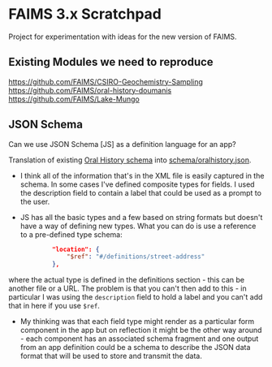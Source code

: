 # FAIMS 3.x Scratchpad

Project for experimentation with ideas for the new version of FAIMS.


## Existing Modules we need to reproduce

https://github.com/FAIMS/CSIRO-Geochemistry-Sampling
https://github.com/FAIMS/oral-history-doumanis
https://github.com/FAIMS/Lake-Mungo

## JSON Schema

Can we use JSON Schema [JS] as a definition language for an app? 

Translation of existing [Oral History schema](https://github.com/FAIMS/oral-history-doumanis/blob/master/module.xml) into [schema/oralhistory.json](schema/oralhistory.json). 

* I think all of the information that's in the XML file is easily captured in the schema. In some cases I've defined composite types for fields.  I used the description field to contain a label that could be used as a prompt to the user. 

* JS has all the basic types and a few based on string formats but doesn't have a way of defining new types.  What you can do is use a reference to a pre-defined type schema:
```JSON
            "location": {
                "$ref": "#/definitions/street-address"
            },
```
where the actual type is defined in the definitions section - this can be another file or a URL.  The problem is that you can't then add to this - in particular I was using the `description` field to hold a label and you can't add that in here if you use `$ref`.

* My thinking was that each field type might render as a particular form component in the app but on reflection it might be the other way around - each component has an associated schema fragment and one output from an app definition could be a schema to describe the JSON data format that will be used to store and transmit the data. 


